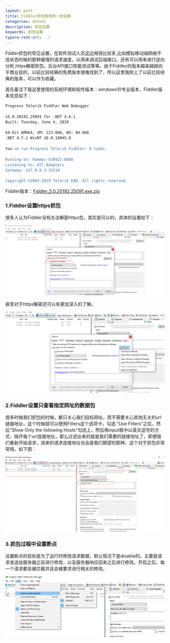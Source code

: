 ```yaml
---
layout: post
title: Fiddler抓包常用的一些设置
categories: dotnet
description: 抓包设置
keywords: 抓包设置
typora-root-url: ../
---
```


Fddler抓包的常见设置，在软件测试人员这边用得比较多,比如模拟移动端网络不佳状态时候的那种缓慢的请求速度，以用来调试后端接口。还有可以用来进行逆向分析,https解密抓包，后台API接口性能测试等等。由于Fiddler的版本越来越趋向于商业目的，以前比较经典的免费版本很难找到了，所以这里我附上了以前比较经典的版本，可以作为收藏。

首先备注下我这里使用的系统环境和软件版本：windows10专业版本，Fiddler版本信息如下：

````bash
Progress Telerik Fiddler Web Debugger

v5.0.20192.25091 for .NET 4.6.1
Built: Tuesday, June 4, 2019

64-bit AMD64, VM: 123.0mb, WS: 84.0mb
.NET 4.7.1 WinNT 10.0.19045.0

You've run Progress Telerik Fiddler: 9 times.

Running on: homepc-430921:8888
Listening to: All Adapters
Gateway: 127.0.0.1:33210

Copyright ©2003-2019 Telerik EAD. All rights reserved.
````

Fiddler版本：[Fiddler_5.0.20192.25091.exe.zip](https://cs-cn.top/assets/tools/Fiddler_5.0.20192.25091.exe.zip)

### 1.Fiddler设置https抓包

很多人认为Fiddler没有办法解密https包，其实是可以的，具体的设置如下：

![JR5hPaITQX](/images/posts/JR5hPaITQX.png)

甚至对于https解密还可以有更加深入的了解。

![Fiddler_6iH3TwCieu](/images/posts/Fiddler_6iH3TwCieu.png)





### 2.Fiddler设置只查看指定网址的数据包

很多时候我们抓包的时候，都只关心我们目标网址，而不需要关心其他无关的url链接地址，这个时候就可以使用Filters这个选项卡，勾选 “Use Filters”之后，然后"Show Only the following Hosts"勾选上，然后再input框中以英文逗号的方式，隔开每个url连接地址，那么过滤出来的就是我们需要的链接地址了，即便我们重新开始请求，进来的请求连接地址也会是我们期望的那种，这个对于抓包非常常用。如下图：

![k4m34hIrX4](/images/posts/k4m34hIrX4.png)

### 3.抓包过程中设置断点

设置断点的目标是为了运行时修改请求数据，默认情况下是disable的。主要是请求发送给服务器之前进行修改，以及服务器响应回来之后进行修改。开启之后，每一个请求都会被拦截并且会被要求进行相关的修改。

![Fiddler_zYn0RWIcHV](/images/posts/Fiddler_zYn0RWIcHV.png)

